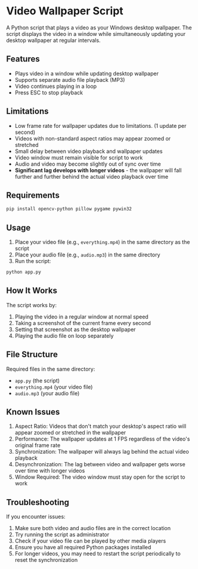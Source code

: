 # Video Wallpaper Script

A Python script that plays a video as your Windows desktop wallpaper. The script displays the video in a window while simultaneously updating your desktop wallpaper at regular intervals.

## Features

- Plays video in a window while updating desktop wallpaper
- Supports separate audio file playback (MP3)
- Video continues playing in a loop
- Press ESC to stop playback

## Limitations

- Low frame rate for wallpaper updates due to limitations. (1 update per second)
- Videos with non-standard aspect ratios may appear zoomed or stretched
- Small delay between video playback and wallpaper updates
- Video window must remain visible for script to work
- Audio and video may become slightly out of sync over time
- **Significant lag develops with longer videos** - the wallpaper will fall further and further behind the actual video playback over time

## Requirements

```bash
pip install opencv-python pillow pygame pywin32
```

## Usage

1. Place your video file (e.g., `everything.mp4`) in the same directory as the script
2. Place your audio file (e.g., `audio.mp3`) in the same directory
3. Run the script:
```bash
python app.py
```

## How It Works

The script works by:
1. Playing the video in a regular window at normal speed
2. Taking a screenshot of the current frame every second
3. Setting that screenshot as the desktop wallpaper
4. Playing the audio file on loop separately

## File Structure

Required files in the same directory:
- `app.py` (the script)
- `everything.mp4` (your video file)
- `audio.mp3` (your audio file)

## Known Issues

1. Aspect Ratio: Videos that don't match your desktop's aspect ratio will appear zoomed or stretched in the wallpaper
2. Performance: The wallpaper updates at 1 FPS regardless of the video's original frame rate
3. Synchronization: The wallpaper will always lag behind the actual video playback
4. Desynchronization: The lag between video and wallpaper gets worse over time with longer videos
5. Window Required: The video window must stay open for the script to work
## Troubleshooting

If you encounter issues:
1. Make sure both video and audio files are in the correct location
2. Try running the script as administrator
3. Check if your video file can be played by other media players
4. Ensure you have all required Python packages installed
5. For longer videos, you may need to restart the script periodically to reset the synchronization